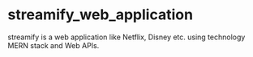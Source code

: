 # streamify_web_application
streamify is a web application like Netflix, Disney etc. using technology MERN stack and Web APIs.

